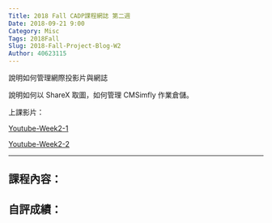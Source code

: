 ```yaml
---
Title: 2018 Fall CADP課程網誌 第二週
Date: 2018-09-21 9:00
Category: Misc
Tags: 2018Fall
Slug: 2018-Fall-Project-Blog-W2
Author: 40623115
---
```


說明如何管理網際投影片與網誌

說明如何以 ShareX 取圖，如何管理 CMSimfly 作業倉儲。

<!-- PELICAN_END_SUMMARY -->

上課影片：

[Youtube-Week2-1](https://www.youtube.com/watch?v=hEkMv2KqixY&t=141s)

[Youtube-Week2-2](https://www.youtube.com/watch?v=PNfuu95a3ns&t=746s)

----

課程內容：
----

自評成績：
----
